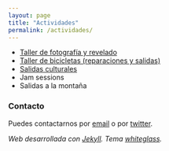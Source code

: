 ```yaml
---
layout: page
title: "Actividades"
permalink: /actividades/
---
```


- [Taller de fotografía y revelado](/fotografía-y-revelado/)
- [Taller de bicicletas (reparaciones y salidas)](/bicicletas/)
- [Salidas culturales](/tablón)
- Jam sessions
- Salidas a la montaña

### Contacto

Puedes contactarnos por [email](mailto:lewiscarrollnoarmstrong@gmail.com) o por [twitter](https://twitter.com/lewiscarrollmat).


_Web desarrollada con [Jekyll](https://jekyllrb.com/). Tema [whiteglass](https://github.com/yous/whiteglass)._
